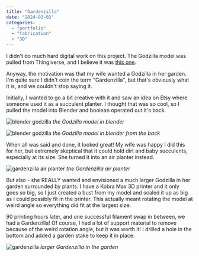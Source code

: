 ```yaml
---
title: "Gardenzilla"
date: "2024-03-02"
categories:
  - "portfolio"
  - "fabrication"
  - "3D"
---
```


I didn't do much hard digital work on this project. The Godzilla model was pulled from Thingiverse, and I
believe it was [this one](https://www.thingiverse.com/thing:2865707).

Anyway, the motivation was that my wife wanted a Godzilla in her garden. I'm quite sure I didn't coin the term "Gardenzilla",
but that's obviously what it is, and we couldn't stop saying it.

Initially, I wanted to go a bit creative with it and saw an idea on Etsy where someone used it as a succulent
planter. I thought that was so cool, so I pulled the model into Blender and boolean operated out it's back.

![blender godzilla](https://d2ypg8o05lff0b.cloudfront.net/wp-content/uploads/portfolio/gardenzilla-blender2-smaller.png)
*the Godzilla model in blender*

![blender godzilla](https://d2ypg8o05lff0b.cloudfront.net/wp-content/uploads/portfolio/gardenzilla-blender-smaller.png)
*the Godzilla model in blender from the back*

When all was said and done, it looked great! My wife was happy I did this for her, but extremely skeptical that it could hold
dirt and baby succulents, especially at its size. She turned it into an air planter instead.

![gardenzilla air planter](https://d2ypg8o05lff0b.cloudfront.net/wp-content/uploads/portfolio/gardenzilla-planter.jpg)
*the Gardenzilla air planter*

But also - she REALLY wanted and envisioned a much larger Godzilla in her garden surrounded by plants.
I have a Kobra Max 3D printer and it only goes so big, so I just created a bust from my model and scaled it
up as big as I could possibly fit in the printer. This actually meant rotating the model at weird angle so everything
did fit at the largest size.

90 printing hours later, and one successful filament swap in between, we had a Gardenzilla! Of course, I had a lot of
support material to remove because of the weird rotation angle, but it was worth it! I drilled a hole in the bottom and
added a garden stake to keep it in place.

![gardenzilla](https://d2ypg8o05lff0b.cloudfront.net/wp-content/uploads/portfolio/gardenzilla-raised.jpg)
*larger Gardenzilla in the garden*
